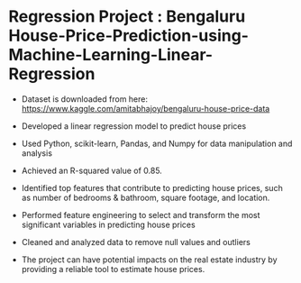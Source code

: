 # Regression Project : Bengaluru House-Price-Prediction-using-Machine-Learning-Linear-Regression

* Dataset is downloaded from here: https://www.kaggle.com/amitabhajoy/bengaluru-house-price-data

* Developed a linear regression model to predict house prices

* Used Python, scikit-learn, Pandas, and Numpy for data manipulation and analysis

* Achieved an R-squared value of 0.85.

* Identified top features that contribute to predicting house prices, such as number of bedrooms & bathroom, square footage, and location.

* Performed feature engineering to select and transform the most significant variables in predicting house prices

* Cleaned and analyzed data to remove null values and outliers

* The project can have potential impacts on the real estate industry by providing a reliable tool to estimate house prices.
